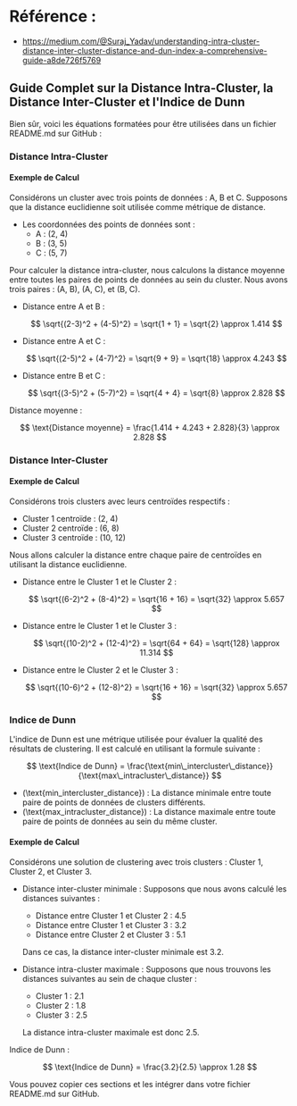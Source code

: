 # Référence : 
- https://medium.com/@Suraj_Yadav/understanding-intra-cluster-distance-inter-cluster-distance-and-dun-index-a-comprehensive-guide-a8de726f5769

## Guide Complet sur la Distance Intra-Cluster, la Distance Inter-Cluster et l'Indice de Dunn
Bien sûr, voici les équations formatées pour être utilisées dans un fichier README.md sur GitHub :

### Distance Intra-Cluster

#### Exemple de Calcul

Considérons un cluster avec trois points de données : A, B et C. Supposons que la distance euclidienne soit utilisée comme métrique de distance.

- Les coordonnées des points de données sont :
  - A : (2, 4)
  - B : (3, 5)
  - C : (5, 7)

Pour calculer la distance intra-cluster, nous calculons la distance moyenne entre toutes les paires de points de données au sein du cluster. Nous avons trois paires : (A, B), (A, C), et (B, C).

- Distance entre A et B :

  $$
  \sqrt{(2-3)^2 + (4-5)^2} = \sqrt{1 + 1} = \sqrt{2} \approx 1.414
  $$

- Distance entre A et C :

  $$
  \sqrt{(2-5)^2 + (4-7)^2} = \sqrt{9 + 9} = \sqrt{18} \approx 4.243
  $$

- Distance entre B et C :

  $$
  \sqrt{(3-5)^2 + (5-7)^2} = \sqrt{4 + 4} = \sqrt{8} \approx 2.828
  $$

Distance moyenne :

$$
\text{Distance moyenne} = \frac{1.414 + 4.243 + 2.828}{3} \approx 2.828
$$

### Distance Inter-Cluster

#### Exemple de Calcul

Considérons trois clusters avec leurs centroïdes respectifs :

- Cluster 1 centroïde : (2, 4)
- Cluster 2 centroïde : (6, 8)
- Cluster 3 centroïde : (10, 12)

Nous allons calculer la distance entre chaque paire de centroïdes en utilisant la distance euclidienne.

- Distance entre le Cluster 1 et le Cluster 2 :

  $$
  \sqrt{(6-2)^2 + (8-4)^2} = \sqrt{16 + 16} = \sqrt{32} \approx 5.657
  $$

- Distance entre le Cluster 1 et le Cluster 3 :

  $$
  \sqrt{(10-2)^2 + (12-4)^2} = \sqrt{64 + 64} = \sqrt{128} \approx 11.314
  $$

- Distance entre le Cluster 2 et le Cluster 3 :

  $$
  \sqrt{(10-6)^2 + (12-8)^2} = \sqrt{16 + 16} = \sqrt{32} \approx 5.657
  $$

### Indice de Dunn

L'indice de Dunn est une métrique utilisée pour évaluer la qualité des résultats de clustering. Il est calculé en utilisant la formule suivante :

$$
\text{Indice de Dunn} = \frac{\text{min\_intercluster\_distance}}{\text{max\_intracluster\_distance}}
$$

- \(\text{min\_intercluster\_distance}\) : La distance minimale entre toute paire de points de données de clusters différents.
- \(\text{max\_intracluster\_distance}\) : La distance maximale entre toute paire de points de données au sein du même cluster.

#### Exemple de Calcul

Considérons une solution de clustering avec trois clusters : Cluster 1, Cluster 2, et Cluster 3.

- Distance inter-cluster minimale : Supposons que nous avons calculé les distances suivantes :
  - Distance entre Cluster 1 et Cluster 2 : 4.5
  - Distance entre Cluster 1 et Cluster 3 : 3.2
  - Distance entre Cluster 2 et Cluster 3 : 5.1

  Dans ce cas, la distance inter-cluster minimale est 3.2.

- Distance intra-cluster maximale : Supposons que nous trouvons les distances suivantes au sein de chaque cluster :
  - Cluster 1 : 2.1
  - Cluster 2 : 1.8
  - Cluster 3 : 2.5

  La distance intra-cluster maximale est donc 2.5.

Indice de Dunn :

$$
\text{Indice de Dunn} = \frac{3.2}{2.5} \approx 1.28
$$

Vous pouvez copier ces sections et les intégrer dans votre fichier README.md sur GitHub.
